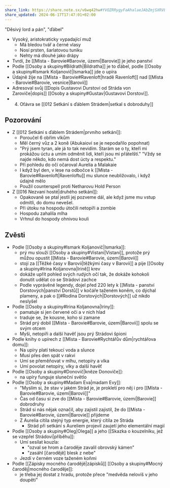 ```yaml
---
share_link: https://share.note.sx/v6wq42hw#YVOZRRygyFaAhalaeJAbZmjSXRVEZrCrDXbEi/owVU4
share_updated: 2024-06-17T17:47:01+02:00
---
```

"Děsivý lord a pán", "ďábel"
- Vysoký, aristokraticky vypadající muž
	- Má bledou tvář a černé vlasy
	- Nosí prsten, šarlatovou tuniku
	- Nehty má dlouhé jako drápy
- Tvrdí, že [[Místa - Barovie#Barovie, území|Barovie]] je jeho panství
- Podle [[Osoby a skupiny#Bildrath|Bildratha]] je to ďábel, podle [[Osoby a skupiny#Ismark Koljanovič|Ismarka]] jde o upíra
- Údajně žije na [[Místa - Barovie#Ravenloft|hradě Ravenloft]] nad [[Místa - Barovie#Barovie, vesnice|Barovií]]
- Adresoval svůj [[Dopis Gustavovi Durstovi od Stráda von Zaroviče|dopis]] [[Osoby a skupiny#Gustav|Gustavovi Dorstovi]].
- 4. Oťávra se [[012 Setkání s ďáblem Strádem|setkal s dobroduhy]]
## Pozorování
- Z [[012 Setkání s ďáblem Strádem|prvního setkání]]:
	- Poroučel 6 obřím vlkům
	- Měl černý vůz a 2 koně (Abukaiovi se je nepodařilo popohnat)
	- "Prý jsem tyran, ale já to tak nevidím. Starám se o ty, kteří mi prokážou úctu a umím odměnit lidi, kteří jsou mi přátelští." "Vždy se najde někdo, kdo nemá dost úcty a respektu."
	- Při pohledu do očí očaroval Aurelia a Malakaie
	- I když byl den, v lese na odbočce k [[Místa - Barovie#Ravenloft|Ravenloftu]] mu slunce neubližovalo, i když údajně mělo
	- Použil counterspell proti Netharovu Hold Person
- Z [[016 Nezvaní hosté|druhého setkání]]:
	- Opakovaně se ptal jestli jej pozveme dál, ale když jsme mu vstup odmítli, do domu nevešel.
	- Při útoku na hospodu útočili netopíři a zombie
	- Hospodu zahalila mlha
	- Vrhnul do hospody ohnivou kouli
## Zvěsti
- Podle [[Osoby a skupiny#Ismark Koljanovič|Ismarka]]:
	- prý mu slouží [[Osoby a skupiny#Vistani|Vistani]], protože prý můžou opustit [[Místa - Barovie#Barovie, území|Barovii]]
	- stojí za [[Těžké časy v Barovii|těžkými časy v Barovii]] a pije [[Osoby a skupiny#Irina Koljanovna|Irině]] krev
	- dokáže upřít pohled svých rudých očí tak, že dokáže kohokoli donutit udělat co se Strádovi zachce
	- Podle vyprávěné legendy, dojel před 220 lety k [[Místa - panství Dorstových|panství Dorstů]] v kočáře taženém koněm, co dýchal plameny, a pak o [[#Rodina Dorstových|Dorstových]] už nikdo neslyšel
- Podle [[Osoby a skupiny#Irina Koljanovna|Iriny]]:
	- pamatuje si jen červené oči a v nich hlad
	- traduje se, že kousne, koho si zamane
	- Strád prý dobil [[Místa - Barovie#Barovie, území|Barovii]] spolu se svým otcem
	- Myši, netopíři a další havěť jsou prý Strádovi špioni
- Podle knihy o upírech z [[Místa - Barovie#Rychtářův dům|rychtářova domu]]:
	- Na upíry platí tekoucí voda a slunce
	- Musí přes den spát v rakvi
	- Umí se přeměňovat v mlhu, netopíry a vlka
	- Umí povolat netopíry, vlky a další havěť
- Podle [[Osoby a skupiny#Donovič|kněze Donoviče]]:
	- na upíry funguje sluneční světlo
- Podle [[Osoby a skupiny#Madam Eva|madam Evy]]:
	- "Myslím si, že stav v jakém Strád je, je prokletí pro něj i pro [[Místa - Barovie#Barovie, území|Barovii]]"
	- Čas od času si zve do [[Místa - Barovie#Barovie, území|Barovie]] dobrodruhy
	- Strád si nás nějak označil, aby zajistil zajistil, že do [[Místa - Barovie#Barovie, území|Barovie]] přijdeme
	- Z Aurelia cítila stejný typ energie, který cítila ze Stráda
		- Strád při setkání s Aureliem projevil zaujetí jeho elementální magií
- Podle [[Osoby a skupiny#Oleg|Olega]] a jeho [[Skazka o kouzelníku, jež se vzepřel Strádovi|příběhu]]:
	- Umí sesílat kouzla:
		- "ozval se hrom a čaroděje zavalil obrovský kámen"
		- "zasáhl \[čarodějě] blesk z nebe"
	- Jezdí v černém voze taženém koňmi
- Podle [[Zápisky mocného čarodějě|zápisků]] [[Osoby a skupiny#Mocný čaroděj|mocného čaroděje]]:
	- je třeba jej dostat z hradu, protože přece "medvěda nelovíš v jeho doupěti"